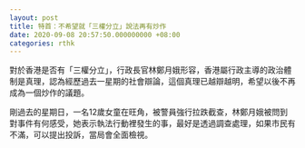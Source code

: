 ```yaml
---
layout: post
title: 特首：不希望就「三權分立」說法再有炒作
date: 2020-09-08 20:57:50.000000000 +08:00
categories: rthk
---
```


對於香港是否有「三權分立」，行政長官林鄭月娥形容，香港屬行政主導的政治體制是真理，認為經歷過去一星期的社會辯論，這個真理已越辯越明，希望以後不再成為一個炒作的議題。

剛過去的星期日，一名12歲女童在旺角，被警員強行拉跌截查，林鄭月娥被問到對事件有何感受，她表示執法行動裡發生的事，最好是透過調查處理，如果市民有不滿，可以提出投訴，當局會全面檢視。
